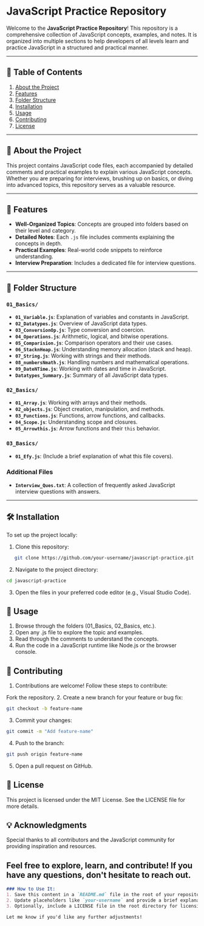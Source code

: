 # JavaScript Practice Repository

Welcome to the **JavaScript Practice Repository**! This repository is a comprehensive collection of JavaScript concepts, examples, and notes. It is organized into multiple sections to help developers of all levels learn and practice JavaScript in a structured and practical manner.

---

## 📑 Table of Contents

1. [About the Project](#about-the-project)
2. [Features](#features)
3. [Folder Structure](#folder-structure)
4. [Installation](#installation)
5. [Usage](#usage)
6. [Contributing](#contributing)
7. [License](#license)

---

## 📖 About the Project

This project contains JavaScript code files, each accompanied by detailed comments and practical examples to explain various JavaScript concepts. Whether you are preparing for interviews, brushing up on basics, or diving into advanced topics, this repository serves as a valuable resource.

---

## 🌟 Features

- **Well-Organized Topics**: Concepts are grouped into folders based on their level and category.
- **Detailed Notes**: Each `.js` file includes comments explaining the concepts in depth.
- **Practical Examples**: Real-world code snippets to reinforce understanding.
- **Interview Preparation**: Includes a dedicated file for interview questions.

---

## 📂 Folder Structure

### `01_Basics/`
- **`01_Variable.js`**: Explanation of variables and constants in JavaScript.
- **`02_Datatypes.js`**: Overview of JavaScript data types.
- **`03_ConversionOp.js`**: Type conversion and coercion.
- **`04_Operations.js`**: Arithmetic, logical, and bitwise operations.
- **`05_Comparision.js`**: Comparison operators and their use cases.
- **`06_StacknHeap.js`**: Understanding memory allocation (stack and heap).
- **`07_String.js`**: Working with strings and their methods.
- **`08_numbersNmath.js`**: Handling numbers and mathematical operations.
- **`09_DateNTime.js`**: Working with dates and time in JavaScript.
- **`Datatypes_Summary.js`**: Summary of all JavaScript data types.

### `02_Basics/`
- **`01_Array.js`**: Working with arrays and their methods.
- **`02_objects.js`**: Object creation, manipulation, and methods.
- **`03_Functions.js`**: Functions, arrow functions, and callbacks.
- **`04_Scope.js`**: Understanding scope and closures.
- **`05_Arrowthis.js`**: Arrow functions and their `this` behavior.

### `03_Basics/`
- **`01_Efy.js`**: (Include a brief explanation of what this file covers).

### Additional Files
- **`Interview_Ques.txt`**: A collection of frequently asked JavaScript interview questions with answers.

---

## 🛠️ Installation

To set up the project locally:

1. Clone this repository:
```bash
   git clone https://github.com/your-username/javascript-practice.git
```

2. Navigate to the project directory:
```bash
cd javascript-practice
```
3. Open the files in your preferred code editor (e.g., Visual Studio Code).

## 🚀 Usage
1. Browse through the folders (01_Basics, 02_Basics, etc.).
2. Open any .js file to explore the topic and examples.
3. Read through the comments to understand the concepts.
4. Run the code in a JavaScript runtime like Node.js or the browser console.

## 🤝 Contributing
1. Contributions are welcome! Follow these steps to contribute:

Fork the repository.
2. Create a new branch for your feature or bug fix:
```bash
git checkout -b feature-name
```
3. Commit your changes:
```bash
git commit -m "Add feature-name"
```
4. Push to the branch:
```bash
git push origin feature-name
```
5. Open a pull request on GitHub.

## 📝 License
This project is licensed under the MIT License. See the LICENSE file for more details.

## 💡 Acknowledgments
Special thanks to all contributors and the JavaScript community for providing inspiration and resources.

## Feel free to explore, learn, and contribute! If you have any questions, don't hesitate to reach out.
```markdown
### How to Use It:
1. Save this content in a `README.md` file in the root of your repository.
2. Update placeholders like `your-username` and provide a brief explanation for the file `01_Efy.js` in the `03_Basics/` folder.
3. Optionally, include a LICENSE file in the root directory for licensing details.

Let me know if you'd like any further adjustments!
```
